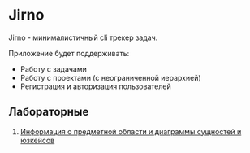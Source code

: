 # Jirno

Jirno - минималистичный cli трекер задач.

Приложение будет поддерживать:
- Работу с задачами
- Работу с проектами (с неограниченной иерархией)
- Регистрация и авторизация пользователей


## Лабораторные

1. [Информация о предметной области и диаграммы сущностей и юзкейсов](./docs/info.md)

